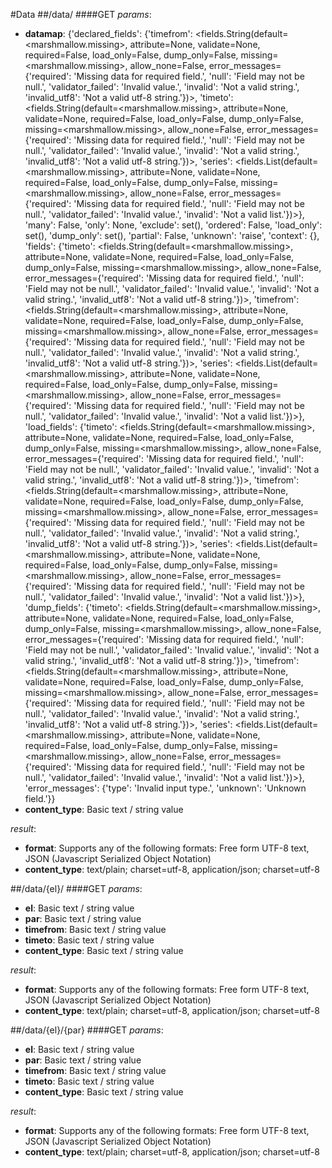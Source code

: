 #Data
##/data/
####GET
_params_:

- **datamap**: {'declared_fields': {'timefrom': <fields.String(default=<marshmallow.missing>, attribute=None, validate=None, required=False, load_only=False, dump_only=False, missing=<marshmallow.missing>, allow_none=False, error_messages={'required': 'Missing data for required field.', 'null': 'Field may not be null.', 'validator_failed': 'Invalid value.', 'invalid': 'Not a valid string.', 'invalid_utf8': 'Not a valid utf-8 string.'})>, 'timeto': <fields.String(default=<marshmallow.missing>, attribute=None, validate=None, required=False, load_only=False, dump_only=False, missing=<marshmallow.missing>, allow_none=False, error_messages={'required': 'Missing data for required field.', 'null': 'Field may not be null.', 'validator_failed': 'Invalid value.', 'invalid': 'Not a valid string.', 'invalid_utf8': 'Not a valid utf-8 string.'})>, 'series': <fields.List(default=<marshmallow.missing>, attribute=None, validate=None, required=False, load_only=False, dump_only=False, missing=<marshmallow.missing>, allow_none=False, error_messages={'required': 'Missing data for required field.', 'null': 'Field may not be null.', 'validator_failed': 'Invalid value.', 'invalid': 'Not a valid list.'})>}, 'many': False, 'only': None, 'exclude': set(), 'ordered': False, 'load_only': set(), 'dump_only': set(), 'partial': False, 'unknown': 'raise', 'context': {}, 'fields': {'timeto': <fields.String(default=<marshmallow.missing>, attribute=None, validate=None, required=False, load_only=False, dump_only=False, missing=<marshmallow.missing>, allow_none=False, error_messages={'required': 'Missing data for required field.', 'null': 'Field may not be null.', 'validator_failed': 'Invalid value.', 'invalid': 'Not a valid string.', 'invalid_utf8': 'Not a valid utf-8 string.'})>, 'timefrom': <fields.String(default=<marshmallow.missing>, attribute=None, validate=None, required=False, load_only=False, dump_only=False, missing=<marshmallow.missing>, allow_none=False, error_messages={'required': 'Missing data for required field.', 'null': 'Field may not be null.', 'validator_failed': 'Invalid value.', 'invalid': 'Not a valid string.', 'invalid_utf8': 'Not a valid utf-8 string.'})>, 'series': <fields.List(default=<marshmallow.missing>, attribute=None, validate=None, required=False, load_only=False, dump_only=False, missing=<marshmallow.missing>, allow_none=False, error_messages={'required': 'Missing data for required field.', 'null': 'Field may not be null.', 'validator_failed': 'Invalid value.', 'invalid': 'Not a valid list.'})>}, 'load_fields': {'timeto': <fields.String(default=<marshmallow.missing>, attribute=None, validate=None, required=False, load_only=False, dump_only=False, missing=<marshmallow.missing>, allow_none=False, error_messages={'required': 'Missing data for required field.', 'null': 'Field may not be null.', 'validator_failed': 'Invalid value.', 'invalid': 'Not a valid string.', 'invalid_utf8': 'Not a valid utf-8 string.'})>, 'timefrom': <fields.String(default=<marshmallow.missing>, attribute=None, validate=None, required=False, load_only=False, dump_only=False, missing=<marshmallow.missing>, allow_none=False, error_messages={'required': 'Missing data for required field.', 'null': 'Field may not be null.', 'validator_failed': 'Invalid value.', 'invalid': 'Not a valid string.', 'invalid_utf8': 'Not a valid utf-8 string.'})>, 'series': <fields.List(default=<marshmallow.missing>, attribute=None, validate=None, required=False, load_only=False, dump_only=False, missing=<marshmallow.missing>, allow_none=False, error_messages={'required': 'Missing data for required field.', 'null': 'Field may not be null.', 'validator_failed': 'Invalid value.', 'invalid': 'Not a valid list.'})>}, 'dump_fields': {'timeto': <fields.String(default=<marshmallow.missing>, attribute=None, validate=None, required=False, load_only=False, dump_only=False, missing=<marshmallow.missing>, allow_none=False, error_messages={'required': 'Missing data for required field.', 'null': 'Field may not be null.', 'validator_failed': 'Invalid value.', 'invalid': 'Not a valid string.', 'invalid_utf8': 'Not a valid utf-8 string.'})>, 'timefrom': <fields.String(default=<marshmallow.missing>, attribute=None, validate=None, required=False, load_only=False, dump_only=False, missing=<marshmallow.missing>, allow_none=False, error_messages={'required': 'Missing data for required field.', 'null': 'Field may not be null.', 'validator_failed': 'Invalid value.', 'invalid': 'Not a valid string.', 'invalid_utf8': 'Not a valid utf-8 string.'})>, 'series': <fields.List(default=<marshmallow.missing>, attribute=None, validate=None, required=False, load_only=False, dump_only=False, missing=<marshmallow.missing>, allow_none=False, error_messages={'required': 'Missing data for required field.', 'null': 'Field may not be null.', 'validator_failed': 'Invalid value.', 'invalid': 'Not a valid list.'})>}, 'error_messages': {'type': 'Invalid input type.', 'unknown': 'Unknown field.'}}
- **content_type**: Basic text / string value

_result_:

- **format**: Supports any of the following formats: Free form UTF-8 text, JSON (Javascript Serialized Object Notation)
- **content_type**: text/plain; charset=utf-8, application/json; charset=utf-8


##/data/{el}/
####GET
_params_:

- **el**: Basic text / string value
- **par**: Basic text / string value
- **timefrom**: Basic text / string value
- **timeto**: Basic text / string value
- **content_type**: Basic text / string value

_result_:

- **format**: Supports any of the following formats: Free form UTF-8 text, JSON (Javascript Serialized Object Notation)
- **content_type**: text/plain; charset=utf-8, application/json; charset=utf-8


##/data/{el}/{par}
####GET
_params_:

- **el**: Basic text / string value
- **par**: Basic text / string value
- **timefrom**: Basic text / string value
- **timeto**: Basic text / string value
- **content_type**: Basic text / string value

_result_:

- **format**: Supports any of the following formats: Free form UTF-8 text, JSON (Javascript Serialized Object Notation)
- **content_type**: text/plain; charset=utf-8, application/json; charset=utf-8



